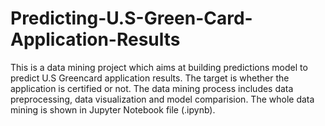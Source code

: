 # Predicting-U.S-Green-Card-Application-Results

This is a data mining project which aims at building predictions model to predict U.S Greencard application results. The target is whether the application is certified or not. The data mining process includes data preprocessing, data visualization and model comparision. The whole data mining is shown in Jupyter Notebook file (.ipynb).
